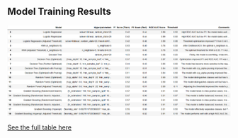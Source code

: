 ## Model Training Results

![Model Training Results](results/model_results.png)

[See the full table here](results/model_results.md)
